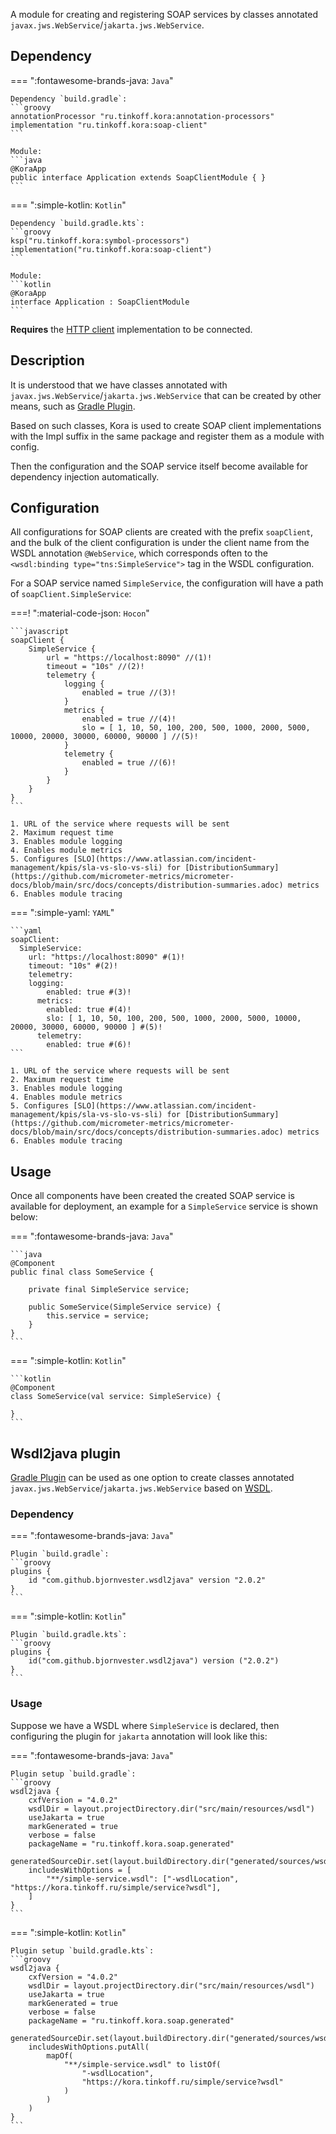 A module for creating and registering SOAP services by classes annotated `javax.jws.WebService`/`jakarta.jws.WebService`.

## Dependency

=== ":fontawesome-brands-java: `Java`"

    Dependency `build.gradle`:
    ```groovy
    annotationProcessor "ru.tinkoff.kora:annotation-processors"
    implementation "ru.tinkoff.kora:soap-client"
    ```

    Module:
    ```java
    @KoraApp
    public interface Application extends SoapClientModule { }
    ```

=== ":simple-kotlin: `Kotlin`"

    Dependency `build.gradle.kts`:
    ```groovy
    ksp("ru.tinkoff.kora:symbol-processors")
    implementation("ru.tinkoff.kora:soap-client")
    ```

    Module:
    ```kotlin
    @KoraApp
    interface Application : SoapClientModule
    ```

**Requires** the [HTTP client](http-client.md) implementation to be connected.

## Description

It is understood that we have classes annotated with `javax.jws.WebService`/`jakarta.jws.WebService` that can be created by other means,
such as [Gradle Plugin](#plugin-wsdl2java).

Based on such classes, Kora is used to create SOAP client implementations with the Impl suffix in the same package and register them as a module with config.

Then the configuration and the SOAP service itself become available for dependency injection automatically.

## Configuration

All configurations for SOAP clients are created with the prefix `soapClient`,
and the bulk of the client configuration is under the client name from the WSDL annotation `@WebService`,
which corresponds often to the `<wsdl:binding type="tns:SimpleService">` tag in the WSDL configuration.

For a SOAP service named `SimpleService`, the configuration will have a path of `soapClient.SimpleService`:

===! ":material-code-json: `Hocon`"

    ```javascript
    soapClient {
        SimpleService {
            url = "https://localhost:8090" //(1)!
            timeout = "10s" //(2)!
            telemetry {
                logging {
                    enabled = true //(3)!
                }
                metrics {
                    enabled = true //(4)!
                    slo = [ 1, 10, 50, 100, 200, 500, 1000, 2000, 5000, 10000, 20000, 30000, 60000, 90000 ] //(5)!
                }
                telemetry {
                    enabled = true //(6)!
                }
            }
        }
    }
    ```

    1. URL of the service where requests will be sent
    2. Maximum request time
    3. Enables module logging
    4. Enables module metrics
    5. Configures [SLO](https://www.atlassian.com/incident-management/kpis/sla-vs-slo-vs-sli) for [DistributionSummary](https://github.com/micrometer-metrics/micrometer-docs/blob/main/src/docs/concepts/distribution-summaries.adoc) metrics
    6. Enables module tracing

=== ":simple-yaml: `YAML`"

    ```yaml
    soapClient:
      SimpleService:
        url: "https://localhost:8090" #(1)!
        timeout: "10s" #(2)!
        telemetry:
        logging:
            enabled: true #(3)!
          metrics:
            enabled: true #(4)!
            slo: [ 1, 10, 50, 100, 200, 500, 1000, 2000, 5000, 10000, 20000, 30000, 60000, 90000 ] #(5)!
          telemetry:
            enabled: true #(6)!
    ```

    1. URL of the service where requests will be sent
    2. Maximum request time
    3. Enables module logging
    4. Enables module metrics
    5. Configures [SLO](https://www.atlassian.com/incident-management/kpis/sla-vs-slo-vs-sli) for [DistributionSummary](https://github.com/micrometer-metrics/micrometer-docs/blob/main/src/docs/concepts/distribution-summaries.adoc) metrics
    6. Enables module tracing

## Usage

Once all components have been created the created SOAP service is available for deployment, an example for a `SimpleService` service is shown below:

=== ":fontawesome-brands-java: `Java`"

    ```java
    @Component
    public final class SomeService {

        private final SimpleService service;

        public SomeService(SimpleService service) {
            this.service = service;
        }
    }
    ```

=== ":simple-kotlin: `Kotlin`"

    ```kotlin
    @Component
    class SomeService(val service: SimpleService) {

    }
    ```

## Wsdl2java plugin

[Gradle Plugin](https://github.com/bjornvester/wsdl2java-gradle-plugin) can be used as one option to create classes annotated `javax.jws.WebService`/`jakarta.jws.WebService`
based on [WSDL](https://coderlessons.com/tutorials/xml-tekhnologii/uznaite-wsdl/wsdl-kratkoe-rukovodstvo).

### Dependency

=== ":fontawesome-brands-java: `Java`"

    Plugin `build.gradle`:
    ```groovy
    plugins {
        id "com.github.bjornvester.wsdl2java" version "2.0.2"
    }
    ```

=== ":simple-kotlin: `Kotlin`"

    Plugin `build.gradle.kts`:
    ```groovy
    plugins {
        id("com.github.bjornvester.wsdl2java") version ("2.0.2")
    }
    ```

### Usage

Suppose we have a WSDL where `SimpleService` is declared, then configuring the plugin for `jakarta` annotation will look like this:

=== ":fontawesome-brands-java: `Java`"

    Plugin setup `build.gradle`:
    ```groovy
    wsdl2java {
        cxfVersion = "4.0.2"
        wsdlDir = layout.projectDirectory.dir("src/main/resources/wsdl")
        useJakarta = true
        markGenerated = true
        verbose = false
        packageName = "ru.tinkoff.kora.soap.generated"
        generatedSourceDir.set(layout.buildDirectory.dir("generated/sources/wsdl2java/java"))
        includesWithOptions = [
            "**/simple-service.wsdl": ["-wsdlLocation", "https://kora.tinkoff.ru/simple/service?wsdl"],
        ]
    }
    ```

=== ":simple-kotlin: `Kotlin`"

    Plugin setup `build.gradle.kts`:
    ```groovy
    wsdl2java {
        cxfVersion = "4.0.2"
        wsdlDir = layout.projectDirectory.dir("src/main/resources/wsdl")
        useJakarta = true
        markGenerated = true
        verbose = false
        packageName = "ru.tinkoff.kora.soap.generated"
        generatedSourceDir.set(layout.buildDirectory.dir("generated/sources/wsdl2java/java"))
        includesWithOptions.putAll(
            mapOf(
                "**/simple-service.wsdl" to listOf(
                    "-wsdlLocation",
                    "https://kora.tinkoff.ru/simple/service?wsdl"
                )
            )
        )
    }
    ```
